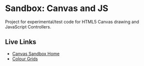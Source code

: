 # Sandbox: Canvas and JS

Project for experimental/test code for HTML5 Canvas drawing and JavaScript Controllers.

## Live Links
* [Canvas Sandbox Home](http://joneubank.com/things/canvas)
* [Colour Grids](http://joneubank.com/things/canvas/grids)
